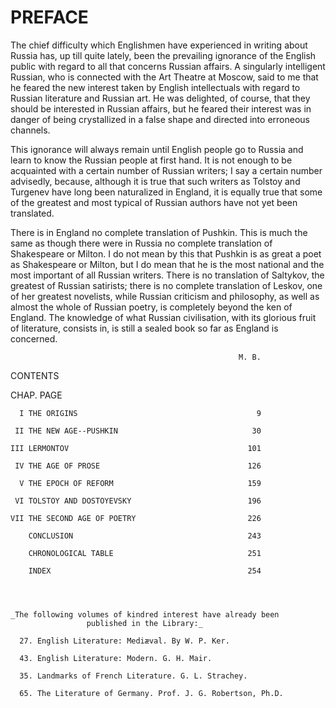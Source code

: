 # PREFACE


The chief difficulty which Englishmen have experienced in writing
about Russia has, up till quite lately, been the prevailing ignorance
of the English public with regard to all that concerns Russian
affairs. A singularly intelligent Russian, who is connected with the
Art Theatre at Moscow, said to me that he feared the new interest
taken by English intellectuals with regard to Russian literature and
Russian art. He was delighted, of course, that they should be
interested in Russian affairs, but he feared their interest was in
danger of being crystallized in a false shape and directed into
erroneous channels.

This ignorance will always remain until English people go to Russia
and learn to know the Russian people at first hand. It is not enough
to be acquainted with a certain number of Russian writers; I say a
certain number advisedly, because, although it is true that such
writers as Tolstoy and Turgenev have long been naturalized in England,
it is equally true that some of the greatest and most typical of
Russian authors have not yet been translated.

There is in England no complete translation of Pushkin. This is much
the same as though there were in Russia no complete translation of
Shakespeare or Milton. I do not mean by this that Pushkin is as great
a poet as Shakespeare or Milton, but I do mean that he is the most
national and the most important of all Russian writers. There is no
translation of Saltykov, the greatest of Russian satirists; there is
no complete translation of Leskov, one of her greatest novelists,
while Russian criticism and philosophy, as well as almost the whole of
Russian poetry, is completely beyond the ken of England. The knowledge
of what Russian civilisation, with its glorious fruit of literature,
consists in, is still a sealed book so far as England is concerned.

                                                       M. B.




CONTENTS


CHAP.                                                   PAGE

      I THE ORIGINS                                        9

     II THE NEW AGE--PUSHKIN                              30

    III LERMONTOV                                        101

     IV THE AGE OF PROSE                                 126

      V THE EPOCH OF REFORM                              159

     VI TOLSTOY AND DOSTOYEVSKY                          196

    VII THE SECOND AGE OF POETRY                         226

        CONCLUSION                                       243

        CHRONOLOGICAL TABLE                              251

        INDEX                                            254




    _The following volumes of kindred interest have already been
                     published in the Library:_

      27. English Literature: Mediæval. By W. P. Ker.

      43. English Literature: Modern. G. H. Mair.

      35. Landmarks of French Literature. G. L. Strachey.

      65. The Literature of Germany. Prof. J. G. Robertson, Ph.D.




